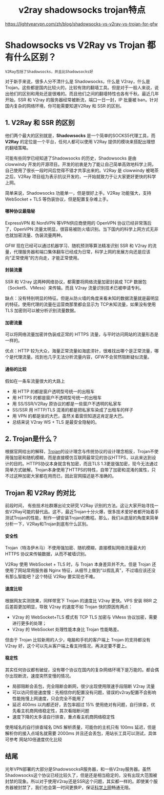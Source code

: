 <h1 align="center">v2ray shadowsocks trojan特点</h1>




https://lightyearvpn.com/zh/blog/shadowsocks-vs-v2ray-vs-trojan-for-gfw



# Shadowsocks vs V2Ray vs Trojan 都有什么区别？



`V2Ray包括了Shadowsocks，并且比Shadowsocks好`



对于新手来说，很多人分不清什么是 Shadowsocks，什么是 V2ray，什么是 Trojan。这些都是国内比较火的，比较有效的翻墙工具。但是对于一般人来说，说出他们的区别和用处还是很难的。而且他们之间的翻墙特性也各有千秋。最近几年开始，SSR 和 V2ray 的服务器经常被断流，端口一日一封，IP 批量被 ban。针对国内复杂的网络环境，你可能需要知道V2Ray 和 SSR 的区别。

##  1. V2Ray 和 SSR 的区别

他们两个最大的区别就是，**Shadowsocks** 是一个简单的SOCKS5代理工具，而 **V2Ray** 的定位是一个平台，任何人都可以使用 V2Ray 提供的模块来搭配出理想的翻墙策略。

可能有些同学已经知道了Shadowsocks 的历史，Shadowsocks 是由 clowwindy 开发的开源项目。开发的初衷是为了能让自己简单高效地科学上网，自己使用了很长一段时间后觉得不错才共享出来的。V2Ray 是 clowwindy 被喝茶之后，V2Ray 项目组为表示抗议开发的，一开始就致力于让大家更好更快的科学上网。

简单来说，Shadowsocks 功能单一，但是很好上手。V2Ray 功能强大，支持 WebSocket + TLS 等伪装协议，但是配置复杂难上手。

#### 哪种协议最隐秘

ExpressVPN 和 NordVPN 等VPN供应商使用的 OpenVPN 协议已经非常落后了，OpenVPN 流量太明显，很容易被防火墙识别。当下国内的科学上网方式无非也就加密流量、伪装流量两种。

GFW 现在已经可以通过机器学习、随机预测等算法精准识别 SSR 和 V2ray 的流量，代理服务器和端口集体翻车已经成为日常，科学上网的发展方向还是应该向“正常使用”的方向走，才能正常使用。

#### 封装流量

SSR 和 V2ray 这两种网络协议，都需要将网络流量加密封装成 TCP 数据包（Socket5、VMess）来传输。而且 V2ray 流量识别技术已被申请专利。

缺点：没有特别明显的特征。但是从防火墙的角度来看未知的数据流量就是最明显的特征。使用代理的流量在运营商那里都会显示为 TCP未知流量，如果没有使用 TLS 加密则可以被分析识别流量数据。

#### 加密流量

可以将网络流量加密并伪装成正常的 HTTPS 流量，与平时访问网站的流量形态是一样的。

优点：HTTP 较为大众，海量正常流量如海底涝针，很难找出哪个是正常流量，哪个是代理流量。找到也几乎无法分析流量内容，GFW不会贸然阻断疑似流量。

#### 通俗的比较

假如在一条车流量很大的大路上

- 用 HTTP 的都是窗户透明型号统一的出租车
- 用 HTTPS 的都是窗户不透明型号统一的出租车
- 用 SS/SSR/V2Ray 原协议的都是一些窗户不透明的私家车
- SS/SSR 用 HTTP/TLS 混淆的都是把私家车染成了出租车的样子
- 用 VPN 的都是坐的大巴，虽然关着窗但知道这肯定是大巴。
- 总结来说 V2ray WS + TLS 是最安全隐秘的。





## 2. Trojan是什么？

根据官网给出的解释，[Trojan](https://github.com/trojan-gfw/trojan)的设计理念与传统协议的设计理念相反，Trojan不使用强加密和随机模糊，而是直接模仿互联网最常见的协议HTTPS，以此来达到设计的目的。HTTPS协议本身就含有加密，而且TLS 1.3更是强加密，现今无法通过简单方式破解。Trojan本身使用了HTTPS的特性，自带了加密和混淆的属性，只不过这种加密大家都在用而已，因此官网描述是不准确的。

## Trojan 和 V2Ray 的对比

前段时间， 有些技术社群爆出论文研究 V2Ray 识别的方法。这让大家开始寻找一些V2Ray可能的替代品。这不，最近Trojan十分火爆，很多技术爱好者都开始着手测试Trojan的性能，制作一键安装Trojan的教程。那么，我们从底层的角度来简单分析一下，V2Ray和Trojan到底有什么区别。

#### 安全性

Trojan（特洛伊木马）不使用强加密、随机模糊，直接模拟网络流量最大的 HTTPS 协议来传输数据，从而不被墙识别。

V2Ray 使用 WebSocket + TLS 时，与 Trojan 本身差异并不大。但是 Trojan 还使用了网站常用服务器 Nginx 特征，从细节上做到“以假乱真”，不过墙应该还没有那么智能吧？这个特征 V2Ray 要实现也不难。

#### 速度比较

根据网友实测效果，同样带宽下 Trojan 的速度比 V2ray 更快。VPS 安装 BBR 之后差距更加明显，导致 V2ray 的速度不如 Trojan 快的原因有两点：

- V2ray 的 WebSocket+TLS 模式有 TCP TLS 加密与 VMess 协议加密，需要进行更多的处理；
- V2ray 的 WebSocket 处理性能本身比 Trojan 性能略差。

但由于 Trojan 比较新用的人少，电脑和手机的客户端上 Trojan 的支持都没有 V2ray 好，这个可以先从客户端上看支持情况，再决定要不要上。

#### 稳定性

其实任何协议都有破绽，没有哪个协议在国内的复杂网络环境下是万能的。都会偶尔出现断流，速度突然变慢的情况。

- 局部阻断会丢包，完全阻断会断网，很少出现使用限速手段阻断 V2ray 流量
- 可以访问但是速度慢：先相信你的配置没有问题，错误的v2ray配置不会影响性能拖慢上网速度，只会完全不能用了
- 延迟 400ms 以内都还好，丢包率超过 15% 使用绝对有问题，自行排查，优先看主机商网络稳定性，其次看阻断问题
- 速度下降的太多请自行排查，重点看主机商网络稳定性

使用域名的自行排查域名 DNS 解析质量，可能你的主机只有 100ms 延迟，但是解析你的接入点域名就需要 2000ms 并且还会丢包，用站长工具可以测试，具体可参考 网站10倍速度优化比较

## 结尾

光年VPN部署的大部分是ShadowsocksR服务器，和一些V2ray服务器。虽然Shadowsocks这个协议已经比较久了，但是还是相当稳定的，没有出现大范围被封禁的现象。所以对于使用V2ray还是SSR这个问题，其实都一样的。即使某个服务器被封禁了，我们也会第一时间更换IP，保证[科学上网](https://lightyearvpn.com/)畅通无阻。

